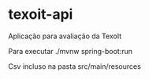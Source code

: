 # texoit-api
Aplicação para avaliação da TexoIt 

Para executar ./mvnw spring-boot:run


Csv incluso na pasta src/main/resources
